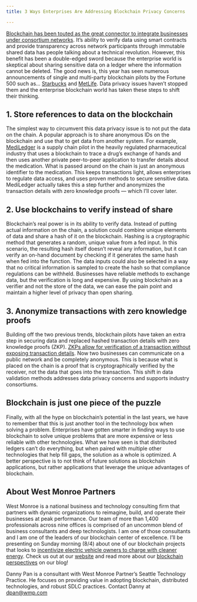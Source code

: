 ```yaml
---
title: 3 Ways Enterprises Are Addressing Blockchain Privacy Concerns

---
```


[Blockchain has been touted as the great connector to integrate businesses under consortium networks](https://www.forbes.com/sites/andrewarnold/2019/02/21/why-2019-may-become-the-year-of-enterprise-blockchain/#66c9e516427e). It’s ability to verify data using smart contracts and provide transparency across network participants through immutable shared data has people talking about a technical revolution. However, this benefit has been a double-edged sword because the enterprise world is skeptical about sharing sensitive data on a ledger where the information cannot be deleted. The good news is, this year has seen numerous announcements of single and multi-party blockchain pilots by the Fortune 500 such as… [Starbucks](https://news.microsoft.com/transform/starbucks-turns-to-technology-to-brew-up-a-more-personal-connection-with-its-customers/) and [MetLife](https://www.forbes.com/sites/stevenehrlich/2019/06/19/metlife-plans-to-disrupt-2-7-trillion-life-insurance-industry-using-ethereum-blockchain/#3e9a87277022). Data privacy issues haven’t stopped them and the enterprise blockchain world has taken these steps to shift their thinking.

## 1. Store references to data on the blockchain
The simplest way to circumvent this data privacy issue is to not put the data on the chain. A popular approach is to share anonymous IDs on the blockchain and use that to get data from another system. For example, [MediLedger](https://www.mediledger.com/) is a supply chain pilot in the heavily regulated pharmaceutical industry that uses a blockchain to trace a drug’s exchange of hands and then uses another private peer-to-peer application to transfer details about the medication. What is passed around on the chain is just an anonymous identifier to the medication. This keeps transactions light, allows enterprises to regulate data access, and uses proven methods to secure sensitive data. MediLedger actually takes this a step further and anonymizes the transaction details with zero knowledge proofs — which I’ll cover later.

## 2. Use blockchains to verify instead of share
Blockchain’s real power is in its ability to verify data. Instead of putting actual information on the chain, a solution could combine unique elements of data and share a hash of it on the blockchain. Hashing is a cryptographic method that generates a random, unique value from a fed input. In this scenario, the resulting hash itself doesn’t reveal any information, but it can verify an on-hand document by checking if it generates the same hash when fed into the function. The data inputs could also be selected in a way that no critical information is sampled to create the hash so that compliance regulations can be withheld. Businesses have reliable methods to exchange data, but the verification is long and expensive. By using blockchain as a verifier and not the store of the data, we can ease the pain point and maintain a higher level of privacy than open sharing.

## 3. Anonymize transactions with zero knowledge proofs
Building off the two previous trends, blockchain pilots have taken an extra step in securing data and replaced hashed transaction details with zero knowledge proofs (ZKP). [ZKPs allow for verification of a transaction without exposing transaction details](https://hackernoon.com/wtf-is-zero-knowledge-proof-be5b49735f27). Now two businesses can communicate on a public network and be completely anonymous. This is because what is placed on the chain is a proof that is cryptographically verified by the receiver, not the data that goes into the transaction. This shift in data validation methods addresses data privacy concerns and supports industry consortiums.

## Blockchain is just one piece of the puzzle

Finally, with all the hype on blockchain’s potential in the last years, we have to remember that this is just another tool in the technology box when solving a problem. Enterprises have gotten smarter in finding ways to use blockchain to solve unique problems that are more expensive or less reliable with other technologies. What we have seen is that distributed ledgers can’t do everything, but when paired with multiple other technologies that help fill gaps, the solution as a whole is optimized. A better perspective is to not think of future solutions as blockchain applications, but rather applications that leverage the unique advantages of blockchain.

## About West Monroe Partners

West Monroe is a national business and technology consulting firm that partners with dynamic organizations to reimagine, build, and operate their businesses at peak performance. Our team of more than 1,400 professionals across nine offices is comprised of an uncommon blend of business consultants and deep technologists. I am one of those consultants and I am one of the leaders of our blockchain center of excellence. I’ll be presenting on Sunday morning (8/4) about one of our blockchain projects that looks to [incentivize electric vehicle owners to charge with cleaner energy](https://trufflecon2019.sched.com/event/RHIR/driving-renewable-energy-usage-with-blockchain-and-electric-vehicles). Check us out at our [website](https://www.westmonroepartners.com/) and read more about our [blockchain perspectives](https://blog.westmonroepartners.com/?s=blockchain) on our blog!

Danny Pan is a consultant with West Monroe Partner’s Seattle Technology Practice. He focuses on providing value in adopting blockchain, distributed technologies, and robust SDLC practices. Contact Danny at [dpan@wmp.com](mailto:dpan@wmp.com)

